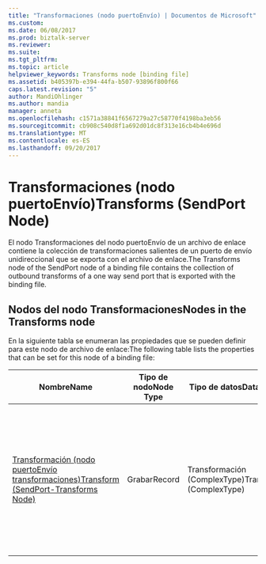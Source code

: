 ```yaml
---
title: "Transformaciones (nodo puertoEnvío) | Documentos de Microsoft"
ms.custom: 
ms.date: 06/08/2017
ms.prod: biztalk-server
ms.reviewer: 
ms.suite: 
ms.tgt_pltfrm: 
ms.topic: article
helpviewer_keywords: Transforms node [binding file]
ms.assetid: b405397b-e394-44fa-b507-93896f800f66
caps.latest.revision: "5"
author: MandiOhlinger
ms.author: mandia
manager: anneta
ms.openlocfilehash: c1571a38841f6567279a27c58770f4198ba3eb56
ms.sourcegitcommit: cb908c540d8f1a692d01dc8f313e16cb4b4e696d
ms.translationtype: MT
ms.contentlocale: es-ES
ms.lasthandoff: 09/20/2017
---
```

# <a name="transforms-sendport-node"></a><span data-ttu-id="573aa-102">Transformaciones (nodo puertoEnvío)</span><span class="sxs-lookup"><span data-stu-id="573aa-102">Transforms (SendPort Node)</span></span>
<span data-ttu-id="573aa-103">El nodo Transformaciones del nodo puertoEnvío de un archivo de enlace contiene la colección de transformaciones salientes de un puerto de envío unidireccional que se exporta con el archivo de enlace.</span><span class="sxs-lookup"><span data-stu-id="573aa-103">The Transforms node of the SendPort node of a binding file contains the collection of outbound transforms of a one way send port that is exported with the binding file.</span></span>  
  
## <a name="nodes-in-the-transforms-node"></a><span data-ttu-id="573aa-104">Nodos del nodo Transformaciones</span><span class="sxs-lookup"><span data-stu-id="573aa-104">Nodes in the Transforms node</span></span>  
 <span data-ttu-id="573aa-105">En la siguiente tabla se enumeran las propiedades que se pueden definir para este nodo de archivo de enlace:</span><span class="sxs-lookup"><span data-stu-id="573aa-105">The following table lists the properties that can be set for this node of a binding file:</span></span>  
  
|<span data-ttu-id="573aa-106">**Nombre**</span><span class="sxs-lookup"><span data-stu-id="573aa-106">**Name**</span></span>|<span data-ttu-id="573aa-107">**Tipo de nodo**</span><span class="sxs-lookup"><span data-stu-id="573aa-107">**Node Type**</span></span>|<span data-ttu-id="573aa-108">**Tipo de datos**</span><span class="sxs-lookup"><span data-stu-id="573aa-108">**Data Type**</span></span>|<span data-ttu-id="573aa-109">**Description**</span><span class="sxs-lookup"><span data-stu-id="573aa-109">**Description**</span></span>|<span data-ttu-id="573aa-110">**Restricciones**</span><span class="sxs-lookup"><span data-stu-id="573aa-110">**Restrictions**</span></span>|<span data-ttu-id="573aa-111">**Comentarios**</span><span class="sxs-lookup"><span data-stu-id="573aa-111">**Comments**</span></span>|  
|--------------|-------------------|-------------------|---------------------|----------------------|------------------|  
|[<span data-ttu-id="573aa-112">Transformación (nodo puertoEnvío transformaciones)</span><span class="sxs-lookup"><span data-stu-id="573aa-112">Transform (SendPort-Transforms Node)</span></span>](../core/transform-sendport-transforms-node.md)|<span data-ttu-id="573aa-113">Grabar</span><span class="sxs-lookup"><span data-stu-id="573aa-113">Record</span></span>|<span data-ttu-id="573aa-114">Transformación (ComplexType)</span><span class="sxs-lookup"><span data-stu-id="573aa-114">Transform (ComplexType)</span></span>|<span data-ttu-id="573aa-115">Especifica un asignador de BizTalk Server, o una transformación, es decir, un elemento que representa la asignación entre un esquema de origen y uno de destino.</span><span class="sxs-lookup"><span data-stu-id="573aa-115">Specifies a BizTalk Server map, or transform, which is an item that represents the mapping between a source schema and destination schema.</span></span>|<span data-ttu-id="573aa-116">No requerido</span><span class="sxs-lookup"><span data-stu-id="573aa-116">Not required</span></span>|<span data-ttu-id="573aa-117">Valor predeterminado: ninguno</span><span class="sxs-lookup"><span data-stu-id="573aa-117">Default value: none</span></span>|